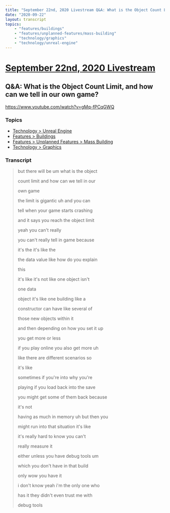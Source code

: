 ```yaml
---
title: "September 22nd, 2020 Livestream Q&A: What is the Object Count Limit, and how can we tell in our own game?"
date: "2020-09-22"
layout: transcript
topics:
    - "features/buildings"
    - "features/unplanned-features/mass-building"
    - "technology/graphics"
    - "technology/unreal-engine"
---
```

# [September 22nd, 2020 Livestream](../2020-09-22.md)
## Q&A: What is the Object Count Limit, and how can we tell in our own game?
https://www.youtube.com/watch?v=gMq-fPCqGWQ

### Topics
* [Technology > Unreal Engine](../topics/technology/unreal-engine.md)
* [Features > Buildings](../topics/features/buildings.md)
* [Features > Unplanned Features > Mass Building](../topics/features/unplanned-features/mass-building.md)
* [Technology > Graphics](../topics/technology/graphics.md)

### Transcript

> but there will be um what is the object
> 
> count limit and how can we tell in our
> 
> own game
> 
> the limit is gigantic uh and you can
> 
> tell when your game starts crashing
> 
> and it says you reach the object limit
> 
> yeah you can't really
> 
> you can't really tell in game because
> 
> it's the it's like the
> 
> the data value like how do you explain
> 
> this
> 
> it's like it's not like one object isn't
> 
> one data
> 
> object it's like one building like a
> 
> constructor can have like several of
> 
> those new objects within it
> 
> and then depending on how you set it up
> 
> you get more or less
> 
> if you play online you also get more uh
> 
> like there are different scenarios so
> 
> it's like
> 
> sometimes if you're into why you're
> 
> playing if you load back into the save
> 
> you might get some of them back because
> 
> it's not
> 
> having as much in memory uh but then you
> 
> might run into that situation it's like
> 
> it's really hard to know you can't
> 
> really measure it
> 
> either unless you have debug tools um
> 
> which you don't have in that build
> 
> only wow you have it
> 
> i don't know yeah i'm the only one who
> 
> has it they didn't even trust me with
> 
> debug tools
> 
